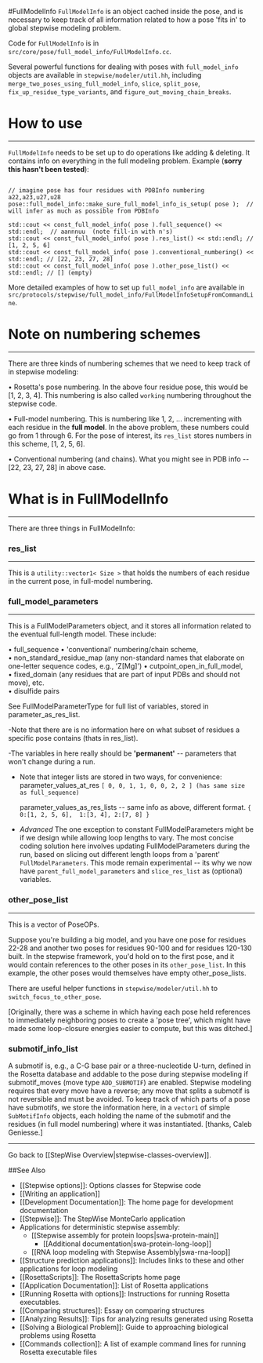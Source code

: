 #FullModelInfo
`FullModelInfo` is an object cached inside the pose, and is necessary to keep track of all information related to how a pose 'fits in' to global stepwise modeling problem.

Code for `FullModelInfo` is in `src/core/pose/full_model_info/FullModelInfo.cc`.

Several powerful functions for dealing with poses with `full_model_info` objects are available in `stepwise/modeler/util.hh`, including `merge_two_poses_using_full_model_info`, `slice`, `split_pose`, `fix_up_residue_type_variants`, and `figure_out_moving_chain_breaks`.

# How to use
-------------
`FullModelInfo` needs to be set up to do operations like adding & deleting. It contains info on everything in the full modeling problem. Example (**sorry this hasn't been tested**): 

```

// imagine pose has four residues with PDBInfo numbering a22,a23,u27,u28
pose::full_model_info::make_sure_full_model_info_is_setup( pose );  // will infer as much as possible from PDBInfo

std::cout << const_full_model_info( pose ).full_sequence() << std::endl;  // aannnuu  (note fill-in with n's)
std::cout << const_full_model_info( pose ).res_list() << std::endl; // [1, 2, 5, 6] 
std::cout << const_full_model_info( pose ).conventional_numbering() << std::endl; // [22, 23, 27, 28]
std::cout << const_full_model_info( pose ).other_pose_list() << std::endl; // [] (empty)

```

More detailed examples of how to set up `full_model_info` are available in `src/protocols/stepwise/full_model_info/FullModelInfoSetupFromCommandLine`.

# Note on numbering schemes
---------------------------
There are three kinds of numbering schemes that we need to keep track of in stepwise modeling:

• Rosetta's pose numbering. In the above four residue pose, this would be [1, 2, 3, 4]. This numbering is also called `working` numbering throughout the stepwise code.

• Full-model numbering. This is numbering like 1, 2, ... incrementing with each residue in the **full model**. In the above  problem, these numbers could go from 1 through 6. For the pose of interest, its `res_list` stores numbers in this scheme, [1, 2, 5, 6].

• Conventional numbering (and chains). What you might see in PDB info -- [22, 23, 27, 28] in above case.

# What is in FullModelInfo
---------------------------
There are three things in FullModelInfo:

### res_list
------------
This is a `utility::vector1< Size >` that holds the numbers of each residue in the current pose, in full-model numbering.

### full_model_parameters
----------------------------------------------------------
This is a FullModelParameters object, and it stores all information related to the eventual full-length model. 
These include:

• full_sequence
• 'conventional' numbering/chain scheme,
• non_standard_residue_map (any non-standard names that elaborate on one-letter sequence codes, e.g., 'Z[Mg]')
• cutpoint_open_in_full_model,  
• fixed_domain (any residues that are part of input PDBs and should not move),
etc.  
• disulfide pairs

See FullModelParameterType for full list of variables, stored in parameter_as_res_list.

-Note that there are is no information here on what subset of
 residues a specific pose contains (thats in res_list).

-The variables in here really should be **'permanent'** -- parameters that won't
  change during a run.

- Note that integer lists are stored in two ways, for convenience:
  parameter_values_at_res
   `[ 0, 0, 1, 1, 0, 0, 2, 2 ] (has same size as full_sequence)`

  parameter_values_as_res_lists -- same info as above, different format.
    `{ 0:[1, 2, 5, 6],  1:[3, 4], 2:[7, 8] }`

- *Advanced* The one exception to constant FullModelParameters might
  be if we design while allowing loop lengths to vary. The most concise
  coding solution here involves updating FullModelParameters during the run, 
  based on slicing out different length loops from a 'parent' `FullModelParameters`.
  This mode remain experimental -- its why we now have `parent_full_model_parameters` and
  `slice_res_list` as (optional) variables.

### other_pose_list
----------------------------------------------------------
This is a vector of PoseOPs.  

Suppose you're building a big model, and you have one pose for residues 22-28 and another two poses for residues 90-100 and for residues 120-130 built. In the stepwise framework, you'd hold on to the first pose, and it would contain references to the other poses in its `other_pose_list`.  In this example, the other poses would themselves have empty other_pose_lists.  

There are useful helper functions in `stepwise/modeler/util.hh` to `switch_focus_to_other_pose`.

[Originally, there was a scheme in which having each pose held references to immediately neighboring poses to create a 'pose tree', which might have made some loop-closure energies easier to compute, but this was ditched.]

### submotif_info_list
A submotif is, e.g., a C-G base pair or a three-nucleotide U-turn, defined in the Rosetta database and addable to the pose during stepwise modeling if submotif_moves (move type `ADD_SUBMOTIF`) are enabled. Stepwise modeling requires that every move have a reverse; any move that splits a submotif is not reversible and must be avoided. To keep track of which parts of a pose have submotifs, we store the information here, in a `vector1` of simple `SubMotifInfo` objects, each holding the name of the submotif and the residues (in full model numbering) where it was instantiated. [thanks, Caleb Geniesse.]


---
Go back to [[StepWise Overview|stepwise-classes-overview]].

##See Also

* [[Stepwise options]]: Options classes for Stepwise code
* [[Writing an application]]
* [[Development Documentation]]: The home page for development documentation
* [[Stepwise]]: The StepWise MonteCarlo application
* Applications for deterministic stepwise assembly:
  * [[Stepwise assembly for protein loops|swa-protein-main]]
    * [[Additional documentation|swa-protein-long-loop]]
  * [[RNA loop modeling with Stepwise Assembly|swa-rna-loop]]
* [[Structure prediction applications]]: Includes links to these and other applications for loop modeling
* [[RosettaScripts]]: The RosettaScripts home page
* [[Application Documentation]]: List of Rosetta applications
* [[Running Rosetta with options]]: Instructions for running Rosetta executables.
* [[Comparing structures]]: Essay on comparing structures
* [[Analyzing Results]]: Tips for analyzing results generated using Rosetta
* [[Solving a Biological Problem]]: Guide to approaching biological problems using Rosetta
* [[Commands collection]]: A list of example command lines for running Rosetta executable files